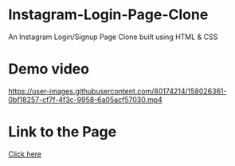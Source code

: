 # Instagram-Login-Page-Clone
An Instagram Login/Signup Page Clone built using HTML &amp; CSS

# Demo video


https://user-images.githubusercontent.com/80174214/158026361-0bf18257-cf7f-4f3c-9958-6a05acf57030.mp4


# Link to the Page

[Click here](https://abhilipsasahoo03.github.io/Instagram-Login-Page-Clone/)
